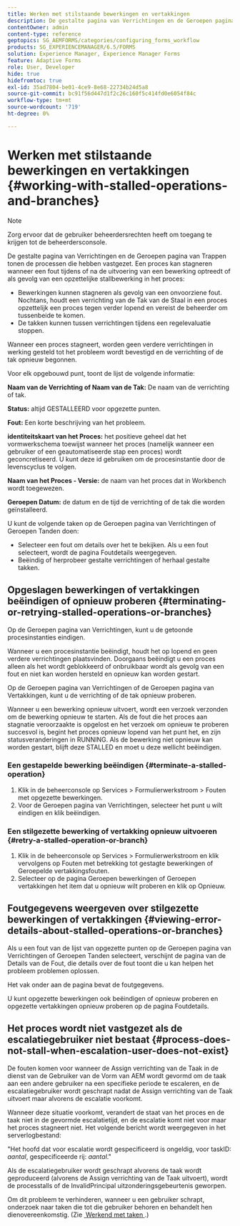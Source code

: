 ```yaml
---
title: Werken met stilstaande bewerkingen en vertakkingen
description: De gestalte pagina van Verrichtingen en de Geroepen pagina van Trappen tonen de processen die hebben vastgezet.
contentOwner: admin
content-type: reference
geptopics: SG_AEMFORMS/categories/configuring_forms_workflow
products: SG_EXPERIENCEMANAGER/6.5/FORMS
solution: Experience Manager, Experience Manager Forms
feature: Adaptive Forms
role: User, Developer
hide: true
hidefromtoc: true
exl-id: 35ad7804-be01-4ce9-8e68-22734b24d5a8
source-git-commit: bc91f56d447d1f2c26c160f5c414fd0e6054f84c
workflow-type: tm+mt
source-wordcount: '719'
ht-degree: 0%

---
```


# Werken met stilstaande bewerkingen en vertakkingen {#working-with-stalled-operations-and-branches}

>[!NOTE]
> 
> Zorg ervoor dat de gebruiker beheerdersrechten heeft om toegang te krijgen tot de beheerdersconsole.

De gestalte pagina van Verrichtingen en de Geroepen pagina van Trappen tonen de processen die hebben vastgezet. Een proces kan stagneren wanneer een fout tijdens of na de uitvoering van een bewerking optreedt of als gevolg van een opzettelijke stallbewerking in het proces:

* Bewerkingen kunnen stagneren als gevolg van een onvoorziene fout. Nochtans, houdt een verrichting van de Tak van de Staal in een proces opzettelijk een proces tegen verder lopend en vereist de beheerder om tussenbeide te komen.
* De takken kunnen tussen verrichtingen tijdens een regelevaluatie stoppen.

Wanneer een proces stagneert, worden geen verdere verrichtingen in werking gesteld tot het probleem wordt bevestigd en de verrichting of de tak opnieuw begonnen.

Voor elk opgebouwd punt, toont de lijst de volgende informatie:

**Naam van de Verrichting of Naam van de Tak:** De naam van de verrichting of tak.

**Status:** altijd GESTALLEERD voor opgezette punten.

**Fout:** Een korte beschrijving van het probleem.

**identiteitskaart van het Proces:** het positieve geheel dat het vormwerkschema toewijst wanneer het proces (namelijk wanneer een gebruiker of een geautomatiseerde stap een proces) wordt geconcretiseerd. U kunt deze id gebruiken om de procesinstantie door de levenscyclus te volgen.

**Naam van het Proces - Versie:** de naam van het proces dat in Workbench wordt toegewezen.

**Geroepen Datum:** de datum en de tijd de verrichting of de tak die worden geïnstalleerd.

U kunt de volgende taken op de Geroepen pagina van Verrichtingen of Geroepen Tanden doen:

* Selecteer een fout om details over het te bekijken. Als u een fout selecteert, wordt de pagina Foutdetails weergegeven.
* Beëindig of herprobeer gestalte verrichtingen of herhaal gestalte takken.

## Opgeslagen bewerkingen of vertakkingen beëindigen of opnieuw proberen {#terminating-or-retrying-stalled-operations-or-branches}

Op de Geroepen pagina van Verrichtingen, kunt u de getoonde procesinstanties eindigen.

Wanneer u een procesinstantie beëindigt, houdt het op lopend en geen verdere verrichtingen plaatsvinden. Doorgaans beëindigt u een proces alleen als het wordt geblokkeerd of onbruikbaar wordt als gevolg van een fout en niet kan worden hersteld en opnieuw kan worden gestart.

Op de Geroepen pagina van Verrichtingen of de Geroepen pagina van Vertakkingen, kunt u de verrichting of de tak opnieuw proberen.

Wanneer u een bewerking opnieuw uitvoert, wordt een verzoek verzonden om de bewerking opnieuw te starten. Als de fout die het proces aan stagnatie veroorzaakte is opgelost en het verzoek om opnieuw te proberen succesvol is, begint het proces opnieuw lopend van het punt het, en zijn statusveranderingen in RUNNING. Als de bewerking niet opnieuw kan worden gestart, blijft deze STALLED en moet u deze wellicht beëindigen.

### Een gestapelde bewerking beëindigen {#terminate-a-stalled-operation}

1. Klik in de beheerconsole op Services > Formulierwerkstroom > Fouten met opgezette bewerkingen.
1. Voor de Geroepen pagina van Verrichtingen, selecteer het punt u wilt eindigen en klik beëindigen.

### Een stilgezette bewerking of vertakking opnieuw uitvoeren {#retry-a-stalled-operation-or-branch}

1. Klik in de beheerconsole op Services > Formulierwerkstroom en klik vervolgens op Fouten met betrekking tot gestagte bewerkingen of Geroepelde vertakkingsfouten.
1. Selecteer op de pagina Geroepen bewerkingen of Geroepen vertakkingen het item dat u opnieuw wilt proberen en klik op Opnieuw.

## Foutgegevens weergeven over stilgezette bewerkingen of vertakkingen {#viewing-error-details-about-stalled-operations-or-branches}

Als u een fout van de lijst van opgezette punten op de Geroepen pagina van Verrichtingen of Geroepen Tanden selecteert, verschijnt de pagina van de Details van de Fout, die details over de fout toont die u kan helpen het probleem problemen oplossen.

Het vak onder aan de pagina bevat de foutgegevens.

U kunt opgezette bewerkingen ook beëindigen of opnieuw proberen en opgezette vertakkingen opnieuw proberen op de pagina Foutdetails.

## Het proces wordt niet vastgezet als de escalatiegebruiker niet bestaat {#process-does-not-stall-when-escalation-user-does-not-exist}

De fouten komen voor wanneer de Assign verrichting van de Taak in de dienst van de Gebruiker van de Vorm van AEM wordt gevormd om de taak aan een andere gebruiker na een specifieke periode te escaleren, en de escalatiegebruiker wordt geschrapt nadat de Assign verrichting van de Taak uitvoert maar alvorens de escalatie voorkomt.

Wanneer deze situatie voorkomt, verandert de staat van het proces en de taak niet in de gevormde escalatietijd, en de escalatie komt niet voor maar het proces stagneert niet. Het volgende bericht wordt weergegeven in het serverlogbestand:

&quot;Het hoofd dat voor escalatie wordt gespecificeerd is ongeldig, voor taskID: *aantal*, gespecificeerde rij: *aantal*.&quot;

Als de escalatiegebruiker wordt geschrapt alvorens de taak wordt geproduceerd (alvorens de Assign verrichting van de Taak uitvoert), wordt de processtalls of de InvalidPrincipal uitzonderingsgebeurtenis geworpen.

Om dit probleem te verhinderen, wanneer u een gebruiker schrapt, onderzoek naar taken die tot die gebruiker behoren en behandelt hen dienovereenkomstig. (Zie [&#x200B; Werkend met taken &#x200B;](/help/forms/using/admin-help/tasks.md#working-with-tasks).)
